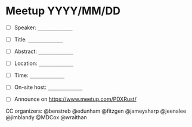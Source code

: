 # Meetup YYYY/MM/DD

* [ ] Speaker: `_____________`

* [ ] Title: `_____________`

* [ ] Abstract: `_____________`

* [ ] Location: `_____________`

* [ ] Time: `_____________`

* [ ] On-site host: `_____________`

* [ ] Announce on https://www.meetup.com/PDXRust/

CC organizers: @benstreb @edunham @fitzgen @jameysharp @jeenalee @jimblandy @MDCox @wraithan
